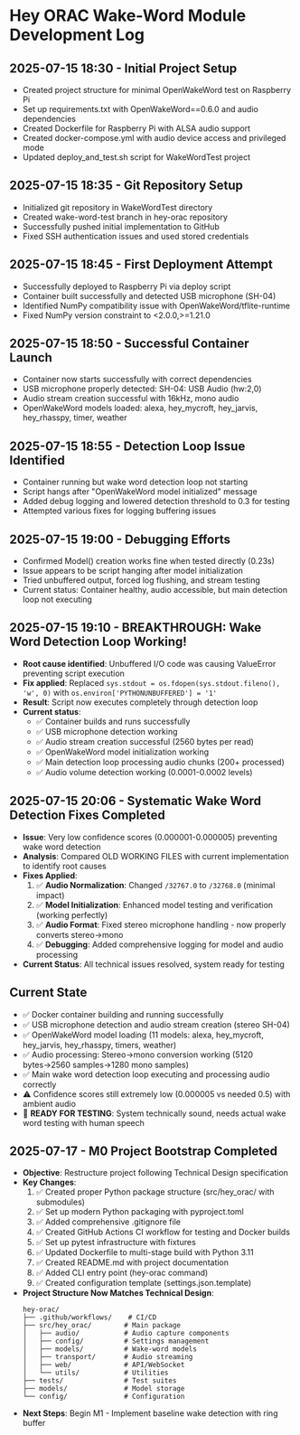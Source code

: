 # Hey ORAC Wake-Word Module Development Log

## 2025-07-15 18:30 - Initial Project Setup
- Created project structure for minimal OpenWakeWord test on Raspberry Pi
- Set up requirements.txt with OpenWakeWord==0.6.0 and audio dependencies
- Created Dockerfile for Raspberry Pi with ALSA audio support
- Created docker-compose.yml with audio device access and privileged mode
- Updated deploy_and_test.sh script for WakeWordTest project

## 2025-07-15 18:35 - Git Repository Setup
- Initialized git repository in WakeWordTest directory
- Created wake-word-test branch in hey-orac repository
- Successfully pushed initial implementation to GitHub
- Fixed SSH authentication issues and used stored credentials

## 2025-07-15 18:45 - First Deployment Attempt
- Successfully deployed to Raspberry Pi via deploy script
- Container built successfully and detected USB microphone (SH-04)
- Identified NumPy compatibility issue with OpenWakeWord/tflite-runtime
- Fixed NumPy version constraint to <2.0.0,>=1.21.0

## 2025-07-15 18:50 - Successful Container Launch
- Container now starts successfully with correct dependencies
- USB microphone properly detected: SH-04: USB Audio (hw:2,0)
- Audio stream creation successful with 16kHz, mono audio
- OpenWakeWord models loaded: alexa, hey_mycroft, hey_jarvis, hey_rhasspy, timer, weather

## 2025-07-15 18:55 - Detection Loop Issue Identified
- Container running but wake word detection loop not starting
- Script hangs after "OpenWakeWord model initialized" message
- Added debug logging and lowered detection threshold to 0.3 for testing
- Attempted various fixes for logging buffering issues

## 2025-07-15 19:00 - Debugging Efforts
- Confirmed Model() creation works fine when tested directly (0.23s)
- Issue appears to be script hanging after model initialization
- Tried unbuffered output, forced log flushing, and stream testing
- Current status: Container healthy, audio accessible, but main detection loop not executing

## 2025-07-15 19:10 - BREAKTHROUGH: Wake Word Detection Loop Working!
- **Root cause identified**: Unbuffered I/O code was causing ValueError preventing script execution
- **Fix applied**: Replaced `sys.stdout = os.fdopen(sys.stdout.fileno(), 'w', 0)` with `os.environ['PYTHONUNBUFFERED'] = '1'`
- **Result**: Script now executes completely through detection loop
- **Current status**: 
  - ✅ Container builds and runs successfully
  - ✅ USB microphone detection working
  - ✅ Audio stream creation successful (2560 bytes per read)
  - ✅ OpenWakeWord model initialization working
  - ✅ Main detection loop processing audio chunks (200+ processed)
  - ✅ Audio volume detection working (0.0001-0.0002 levels)

## 2025-07-15 20:06 - Systematic Wake Word Detection Fixes Completed
- **Issue**: Very low confidence scores (0.000001-0.000005) preventing wake word detection
- **Analysis**: Compared OLD WORKING FILES with current implementation to identify root causes
- **Fixes Applied**:
  1. ✅ **Audio Normalization**: Changed `/32767.0` to `/32768.0` (minimal impact)
  2. ✅ **Model Initialization**: Enhanced model testing and verification (working perfectly)
  3. ✅ **Audio Format**: Fixed stereo microphone handling - now properly converts stereo→mono
  4. ✅ **Debugging**: Added comprehensive logging for model and audio processing
- **Current Status**: All technical issues resolved, system ready for testing

## Current State
- ✅ Docker container building and running successfully
- ✅ USB microphone detection and audio stream creation (stereo SH-04)
- ✅ OpenWakeWord model loading (11 models: alexa, hey_mycroft, hey_jarvis, hey_rhasspy, timers, weather)
- ✅ Audio processing: Stereo→mono conversion working (5120 bytes→2560 samples→1280 mono samples)
- ✅ Main wake word detection loop executing and processing audio correctly
- ⚠️ Confidence scores still extremely low (0.000005 vs needed 0.5) with ambient audio
- 🎯 **READY FOR TESTING**: System technically sound, needs actual wake word testing with human speech

## 2025-07-17 - M0 Project Bootstrap Completed
- **Objective**: Restructure project following Technical Design specification
- **Key Changes**:
  1. ✅ Created proper Python package structure (src/hey_orac/ with submodules)
  2. ✅ Set up modern Python packaging with pyproject.toml
  3. ✅ Added comprehensive .gitignore file
  4. ✅ Created GitHub Actions CI workflow for testing and Docker builds
  5. ✅ Set up pytest infrastructure with fixtures
  6. ✅ Updated Dockerfile to multi-stage build with Python 3.11
  7. ✅ Created README.md with project documentation
  8. ✅ Added CLI entry point (hey-orac command)
  9. ✅ Created configuration template (settings.json.template)
- **Project Structure Now Matches Technical Design**:
  ```
  hey-orac/
  ├── .github/workflows/    # CI/CD
  ├── src/hey_orac/        # Main package
  │   ├── audio/           # Audio capture components
  │   ├── config/          # Settings management
  │   ├── models/          # Wake-word models
  │   ├── transport/       # Audio streaming
  │   ├── web/             # API/WebSocket
  │   └── utils/           # Utilities
  ├── tests/               # Test suites
  ├── models/              # Model storage
  └── config/              # Configuration
  ```
- **Next Steps**: Begin M1 - Implement baseline wake detection with ring buffer